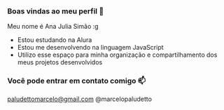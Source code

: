### Boas vindas ao meu perfil 💙
Meu nome é Ana Julia Simão :g

- Estou estudando na Alura
- Estou me desenvolvendo na linguagem JavaScript
- Utilizo esse espaço para minha organização e compartilhamento dos meus projetos desenvolvidos
### Você pode entrar em contato comigo 📫

paludettomarcelo@gmail.com
@marcelopaludetto
